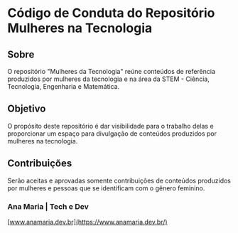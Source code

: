 # Código de Conduta do Repositório Mulheres na Tecnologia 

## Sobre

O repositório "Mulheres da Tecnologia" reúne conteúdos de referência produzidos por mulheres da tecnologia e na área da STEM - Ciência, Tecnologia, Engenharia e Matemática.

## Objetivo

O propósito deste repositório é dar visibilidade para o trabalho delas e proporcionar um espaço para divulgação de conteúdos produzidos por mulheres na tecnologia.

## Contribuições

Serão aceitas e aprovadas somente contribuições de conteúdos produzidos por mulheres e pessoas que se identificam com o gênero feminino.

### Ana Maria | Tech e Dev
[www.anamaria.dev.br](https://www.anamaria.dev.br/)

